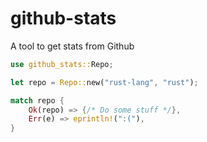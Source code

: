 # github-stats
A tool to get stats from Github

```rust
use github_stats::Repo;

let repo = Repo::new("rust-lang", "rust");

match repo {
    Ok(repo) => {/* Do some stuff */},
    Err(e) => eprintln!(":("),
}
```
